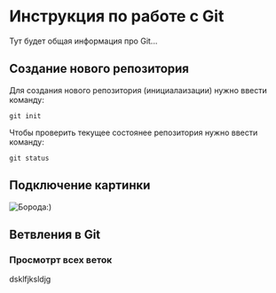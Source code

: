 # Инструкция по работе с Git

Тут будет общая информация про Git...

## Создание нового репозитория

Для создания нового репозитория (инициалаизации) нужно ввести команду:

    git init

Чтобы проверить текущее состоянее репозитория нужно ввести команду:

    git status

## Подключение картинки

![Борода:)](image.png)

## Ветвления в Git

### Просмотрт всех веток

dsklfjksldjg
